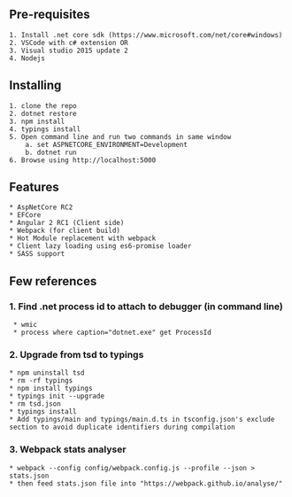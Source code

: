 ## Pre-requisites

```
1. Install .net core sdk (https://www.microsoft.com/net/core#windows)
2. VSCode with c# extension OR
3. Visual studio 2015 update 2
4. Nodejs
```

## Installing

```
1. clone the repo
2. dotnet restore
3. npm install
4. typings install
5. Open command line and run two commands in same window
    a. set ASPNETCORE_ENVIRONMENT=Development
    b. dotnet run
6. Browse using http://localhost:5000
```

## Features
    * AspNetCore RC2
    * EFCore
    * Angular 2 RC1 (Client side)
    * Webpack (for client build)
    * Hot Module replacement with webpack
    * Client lazy loading using es6-promise loader
    * SASS support

## Few references
### 1. Find .net process id to attach to debugger (in command line)
     * wmic
     * process where caption="dotnet.exe" get ProcessId

### 2. Upgrade from tsd to typings
    * npm uninstall tsd
    * rm -rf typings
    * npm install typings
    * typings init --upgrade
    * rm tsd.json
    * typings install
    * Add typings/main and typings/main.d.ts in tsconfig.json's exclude section to avoid duplicate identifiers during compilation
    
### 3. Webpack stats analyser
    * webpack --config config/webpack.config.js --profile --json > stats.json
    * then feed stats.json file into "https://webpack.github.io/analyse/"